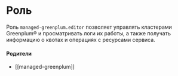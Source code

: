 # Роль

Роль `managed-greenplum.editor` позволяет управлять кластерами Greenplum® и просматривать логи их работы, а также получать информацию о квотах и операциях с ресурсами сервиса.


#### Родители

- [[managed-greenplum]]
